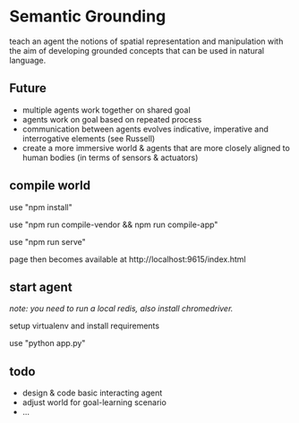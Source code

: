 # Semantic Grounding
teach an agent the notions of spatial representation and manipulation with the aim of developing grounded concepts that can be used in natural language. 

## Future

- multiple agents work together on shared goal 
- agents work on goal based on repeated process
- communication between agents evolves indicative, imperative and interrogative elements (see Russell)
- create a more immersive world & agents that are more closely aligned to human bodies (in terms of sensors & actuators)

## compile world

use "npm install"

use "npm run compile-vendor && npm run compile-app"

use "npm run serve"

page then becomes available at http://localhost:9615/index.html

## start agent

*note: you need to run a local redis, also install chromedriver.*

setup virtualenv and install requirements

use "python app.py"

## todo
- design & code basic interacting agent
- adjust world for goal-learning scenario
- ...